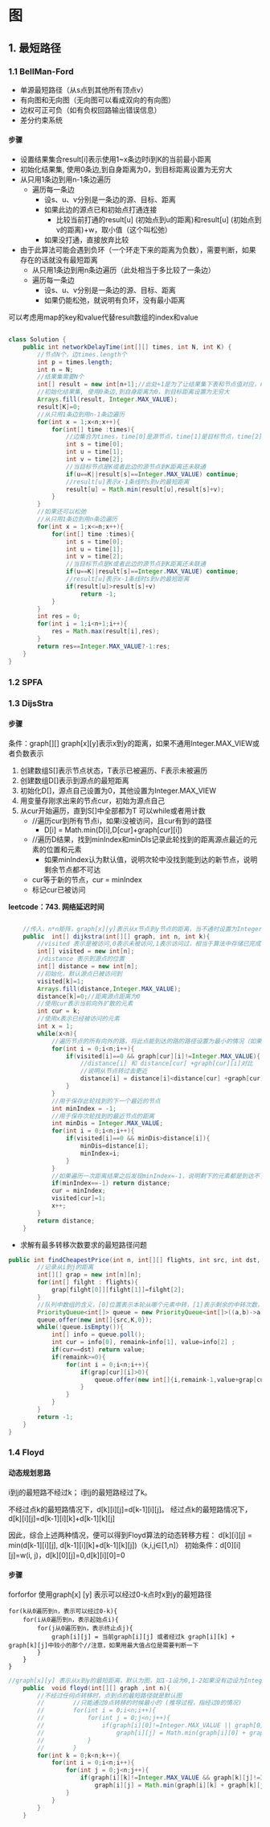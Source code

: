 # 图

## 1. 最短路径



### 1.1 BellMan-Ford

* 单源最短路径（从s点到其他所有顶点v）
* 有向图和无向图（无向图可以看成双向的有向图）
* 边权可正可负（如有负权回路输出错误信息）
* 差分约束系统

#### 步骤

* 设置结果集合result[i]表示使用1~x条边时i到K的当前最小距离
* 初始化结果集, 使用0条边,到自身距离为0，到目标距离设置为无穷大
* 从只用1条边到用n-1条边遍历
    * 遍历每一条边
        * 设s、u、v分别是一条边的源、目标、距离
        * 如果此边的源点已和初始点打通连接
            * 比较当前打通的result[u] (初始点到u的距离)和result[u] (初始点到v的距离)+w，取小值（这个叫松弛）
        * 如果没打通，直接放弃比较
* 由于此算法可能会遇到负环（一个环走下来的距离为负数），需要判断，如果存在的话就没有最短距离
   * 从只用1条边到用n条边遍历（此处相当于多比较了一条边）
    * 遍历每一条边
        * 设s、u、v分别是一条边的源、目标、距离
        * 如果仍能松弛，就说明有负环，没有最小距离

可以考虑用map的key和value代替result数组的index和value

```java

class Solution {
    public int networkDelayTime(int[][] times, int N, int K) {
        //节点N个，边times.length个
        int p = times.length;
        int n = N;
        //结果集需要N个
        int[] result = new int[n+1];//此处+1是为了让结果集下表和节点值对应，result[i]表示使用1~x条边时i到K的当前最小距离
        //初始化结果集, 使用0条边,到自身距离为0，到目标距离设置为无穷大
        Arrays.fill(result, Integer.MAX_VALUE);
        result[K]=0;
        //从只用1条边到用n-1条边遍历
        for(int x = 1;x<n;x++){
            for(int[] time :times){
                //边集合为times，time[0]是源节点，time[1]是目标节点，time[2]是源节点到目标节点距离
                int s = time[0];
                int u = time[1];
                int v = time[2];
                //当目标节点是K或者此边的源节点到K距离还未联通
                if(u==K||result[s]==Integer.MAX_VALUE) continue;
                //result[u]表示x-1条线时s到v的最短距离
                result[u] = Math.min(result[u],result[s]+v);
            }
        }
        //如果还可以松弛
        //从只用1条边到用n条边遍历
        for(int x = 1;x<=n;x++){
            for(int[] time :times){
                int s = time[0];
                int u = time[1];
                int v = time[2];
                //当目标节点是K或者此边的源节点到K距离还未联通
                if(u==K||result[s]==Integer.MAX_VALUE) continue;
                //result[u]表示x-1条线时s到v的最短距离
                if(result[u]>result[s]+v)
                    return -1;
            }
        }
        int res = 0;
        for(int i = 1;i<n+1;i++){
            res = Math.max(result[i],res);
        }
        return res==Integer.MAX_VALUE?-1:res;
    }
}
```

### 1.2 SPFA

### 1.3 DijsStra

#### 步骤
条件：graph[][] graph[x][y]表示x到y的距离，如果不通用Integer.MAX_VIEW或者负数表示
1. 创建数组S[]表示节点状态，T表示已被遍历、F表示未被遍历
2. 创建数组D[]表示到源点的最短距离
3. 初始化D[]，源点自己设置为0，其他设置为Integer.MAX_VIEW
4. 用变量存刚求出来的节点cur，初始为源点自己
5. 从cur开始遍历，直到S[]中全部都为T 可以while或者用计数
    * //遍历cur到所有节点i，如果i没被访问，且cur有到i的路径
        * D[i] = Math.min(D[i],D[cur]+graph[cur][i])
    * //遍历D结果，找到minIndex和minDIs记录此轮找到的距离源点最近的元素的位置和元素
        * 如果minIndex认为默认值，说明次轮中没找到能到达的新节点，说明剩余节点都不可达
    * cur等于新的节点，cur = minIndex
    * 标记cur已被访问

**leetcode：743. 网络延迟时间**
```java

    //传入，n*n矩阵，graph[x][y]表示从x节点到y节点的距离，当不通时设置为Integer.MAX_VALUE
    public  int[] dijkstra(int[][] graph, int n, int k){
        //visited 表示是被访问,0表示未被访问,1表示访问过，相当于算法中存储已完成节点的集合
        int[] visited = new int[n];
        //distance 表示到源点的位置
        int[] distance = new int[n];
        //初始化，默认源点已被访问到
        visited[k]=1;
        Arrays.fill(distance,Integer.MAX_VALUE);
        distance[k]=0;//距离源点距离为0
        //使用cur表示当前向外扩散的元素
        int cur = k;
        //使用x表示已经被访问的元素
        int x = 1;
        while(x<n){
            //遍历节点的所有向外的路，将此点能到达的路的路径设置为最小的情况（如果已经有更小的路，则不换，没有则替换）
            for(int i = 0;i<n;i++){
                if(visited[i]==0 && graph[cur][i]!=Integer.MAX_VALUE){
                    //distance[i] 和 distance[cur] +graph[cur][i]对比
                    //说明从节点转过去更近
                    distance[i] = distance[i]<distance[cur] +graph[cur][i]?distance[i]:distance[cur]+graph[cur][i];
                }
            }
            //用于保存此轮找到的下一个最近的节点
            int minIndex = -1;
            //用于保存次轮找到的最近节点的距离
            int minDis = Integer.MAX_VALUE;
            for(int i = 0;i<n;i++){
                if(visited[i]==0 && minDis>distance[i]){
                    minDis=distance[i];
                    minIndex=i;
                }
            }
            //如果遍历一次距离结果之后发现minIndex=-1，说明剩下的元素都是到达不了的，此时已经完成了所有最小距离的求解
            if(minIndex==-1) return distance;
            cur = minIndex;
            visited[cur]=1;
            x++;
        }
        return distance;
    }
```
* 求解有最多转移次数要求的最短路径问题
``` java
public int findCheapestPrice(int n, int[][] flights, int src, int dst, int K) {
        //记录从i到j的距离
        int[][] grap = new int[n][n];
        for(int[] filght : flights){
            grap[filght[0]][filght[1]]=filght[2];
        }
        //队列中数组的含义，[0]位置表示本轮从哪个元素中转，[1]表示剩余的中转次数，[2]表示已经走过的路
        PriorityQueue<int[]> queue = new PriorityQueue<int[]>((a,b)->a[2]-b[2]);
        queue.offer(new int[]{src,K,0});
        while(!queue.isEmpty()){
            int[] info = queue.poll();
            int cur = info[0], remaink=info[1], value=info[2] ;
            if(cur==dst) return value;
            if(remaink>=0){
                for(int i = 0;i<n;i++){
                    if(grap[cur][i]>0){
                        queue.offer(new int[]{i,remaink-1,value+grap[cur][i]});
                    }
                }
            }
        }
        return -1;
    }
}


```

### 1.4 Floyd

#### 动态规划思路

i到j的最短路不经过k；
i到j的最短路经过了k。

不经过点k的最短路情况下，d[k][i][j]=d[k-1][i][j]。
经过点k的最短路情况下，d[k][i][j]=d[k-1][i][k]+d[k-1][k][j]

因此，综合上述两种情况，便可以得到Floyd算法的动态转移方程：
d[k][i][j] = min(d[k-1][i][j], d[k-1][i][k]+d[k-1][k][j])（k,i,j∈[1,n]）
初始条件：d[0][i][j]=w(i, j)，d[k][0][j]=0,d[k][i][0]=0

#### 步骤
forforfor 
使用graph[x] [y] 表示可以经过0-k点时x到y的最短路径

```
for(k从0遍历到n，表示可以经过0-k){
    for(i从0遍历到n，表示起始点i){
        for(j从0遍历到n，表示终止点j){
            graph[i][j] = 当前graph[i][j] 或者经过k graph[i][k] + graph[k][j]中较小的那个//注意，如果用最大值占位是需要判断一下            
        }
    }
}
```

```java 
//graph[x][y] 表示从x到y的最短距离，默认为图，如1-1设为0,1-2如果没有边设为Integer.MAX_VALUE
    public  void floyd(int[][] graph ,int n){
        //不经过任何点转移时，点到点的最短路径就是默认图
        //        //只能通过0点转移的时候最小的 (推导过程，指经过0的情况)
        //        for(int i = 0;i<n;i++){
        //            for(int j = 0;j<n;j++){
        //                if(graph[i][0]!=Integer.MAX_VALUE || graph[0][j]!=Integer.MAX_VALUE)
        //                    graph[i][j] = Math.min(graph[i][0] + graph[0][j] , graph[i][j]);
        //            }
        //        }
        for(int k = 0;k<n;k++){
            for(int i = 0;i<n;i++){
                for(int j = 0;j<n;j++){
                    if(graph[i][k]!=Integer.MAX_VALUE && graph[k][j]!=Integer.MAX_VALUE)
                        graph[i][j] = Math.min(graph[i][k] + graph[k][j] , graph[i][j]);
                }
            }
        }
    }
```



